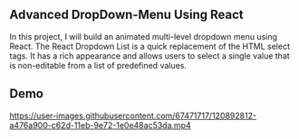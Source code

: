 ## Advanced DropDown-Menu Using React

In this project, I will build an animated multi-level dropdown menu using React. The React Dropdown List is a quick replacement of the HTML select tags. It has a rich appearance and allows users to select a single value that is non-editable from a 
list of predefined values.

## Demo


https://user-images.githubusercontent.com/67471717/120892812-a476a900-c62d-11eb-9e72-1e0e48ac53da.mp4



